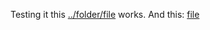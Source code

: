 Testing it this [../folder/file] works. And this: [file]


[../folder/file]:../folder/file
[file]:file
